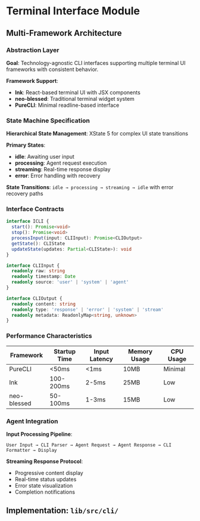 # Terminal Interface Module

## Multi-Framework Architecture

### Abstraction Layer
**Goal**: Technology-agnostic CLI interfaces supporting multiple terminal UI frameworks with consistent behavior.

**Framework Support**:
- **Ink**: React-based terminal UI with JSX components
- **neo-blessed**: Traditional terminal widget system
- **PureCLI**: Minimal readline-based interface

### State Machine Specification

**Hierarchical State Management**: XState 5 for complex UI state transitions

**Primary States**:
- **idle**: Awaiting user input
- **processing**: Agent request execution  
- **streaming**: Real-time response display
- **error**: Error handling with recovery

**State Transitions**: `idle → processing → streaming → idle` with error recovery paths

### Interface Contracts

```typescript  
interface ICLI {
  start(): Promise<void>
  stop(): Promise<void>
  processInput(input: CLIInput): Promise<CLIOutput>
  getState(): CLIState
  updateState(updates: Partial<CLIState>): void
}

interface CLIInput {
  readonly raw: string
  readonly timestamp: Date
  readonly source: 'user' | 'system' | 'agent'
}

interface CLIOutput {
  readonly content: string
  readonly type: 'response' | 'error' | 'system' | 'stream'
  readonly metadata: ReadonlyMap<string, unknown>
}
```

### Performance Characteristics

| Framework | Startup Time | Input Latency | Memory Usage | CPU Usage |
|-----------|---------------|---------------|--------------|-----------|
| PureCLI   | <50ms        | <1ms         | 10MB         | Minimal   |
| Ink       | 100-200ms    | 2-5ms        | 25MB         | Low       |
| neo-blessed| 50-100ms     | 1-3ms        | 15MB         | Low       |

### Agent Integration

**Input Processing Pipeline**:
```
User Input → CLI Parser → Agent Request → Agent Response → CLI Formatter → Display
```

**Streaming Response Protocol**:
- Progressive content display
- Real-time status updates  
- Error state visualization
- Completion notifications

## Implementation: `lib/src/cli/`